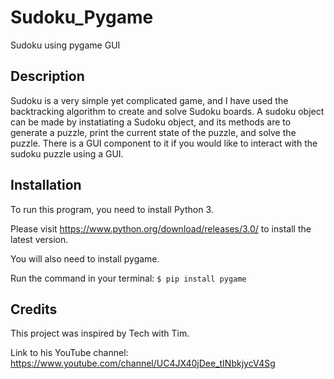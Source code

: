 # Sudoku_Pygame
Sudoku using pygame GUI

## Description
Sudoku is a very simple yet complicated game, and I have used the backtracking algorithm to create and solve Sudoku boards.
A sudoku object can be made by instatiating a Sudoku object, and its methods are to generate a puzzle, print the current state of the puzzle, and solve the puzzle.
There is a GUI component to it if you would like to interact with the sudoku puzzle using a GUI.

## Installation
To run this program, you need to install Python 3.

Please visit https://www.python.org/download/releases/3.0/ to install the latest version.

You will also need to install pygame.

Run the command in your terminal:
`$ pip install pygame`

## Credits
This project was inspired by Tech with Tim.

Link to his YouTube channel: https://www.youtube.com/channel/UC4JX40jDee_tINbkjycV4Sg
